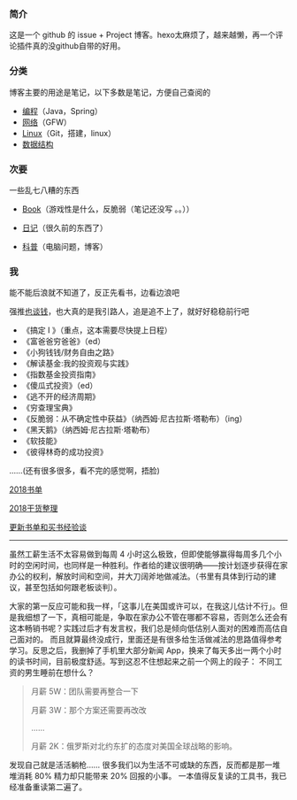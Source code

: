 ### 简介
这是一个 github 的 issue + Project 博客。hexo太麻烦了，越来越懒，再一个评论插件真的没github自带的好用。

### 分类
博客主要的用途是笔记，以下多数是笔记，方便自己查阅的
- [编程](https://github.com/Zakariyya/blog/projects/7)（Java，Spring）
- [网络](https://github.com/Zakariyya/blog/projects/5)（GFW）
- [Linux](https://github.com/Zakariyya/blog/projects/4)（Git，搭建，linux）
- [数据结构](https://github.com/Zakariyya/blog/projects/12)


### 次要
一些乱七八糟的东西
- [Book](https://github.com/Zakariyya/blog/projects/3)（游戏性是什么，反脆弱（笔记还没写 。。））

- [日记](https://github.com/Zakariyya/blog/projects/8)（很久前的东西了）
  
- [科普](https://github.com/Zakariyya/blog/projects/6)（电脑问题，博客）

### 我

能不能后浪就不知道了，反正先看书，边看边浪吧

强推[也谈钱](https://yetanmoney.com/)，也大真的是我引路人，追是追不上了，就好好稳稳前行吧

- 《搞定 I 》（重点，这本需要尽快提上日程）
- 《富爸爸穷爸爸》（ed）
- 《小狗钱钱/财务自由之路》
- 《解读基金:我的投资观与实践》
- 《指数基金投资指南》
- 《傻瓜式投资》（ed）
- 《逃不开的经济周期》
- 《穷查理宝典》
- 《反脆弱：从不确定性中获益》（纳西姆·尼古拉斯·塔勒布）（ing）
- 《黑天鹅》（纳西姆·尼古拉斯·塔勒布）
- 《软技能》
- 《彼得林奇的成功投资》

……(还有很多很多，看不完的感觉啊，捂脸)

[2018书单](https://yetanmoney.com/book-list-180718/)

[2018干货整理](https://yetanmoney.com/2018-summary/)

[更新书单和买书经验谈](https://yetanmoney.com/book-list-181007/)

***

虽然工薪生活不太容易做到每周 4 小时这么极致，但即使能够赢得每周多几个小时的空闲时间，也同样是一种胜利。作者给的建议很明确——按计划逐步获得在家办公的权利，解放时间和空间，并大刀阔斧地做减法。（书里有具体到行动的建议，甚至包括如何跟老板谈判）。

大家的第一反应可能和我一样，「这事儿在美国或许可以，在我这儿估计不行」。但是我细想了一下，真相可能是，争取在家办公不管在哪都不容易，否则怎么还会有这本畅销书呢？实践过后才有发言权，我们总是倾向低估别人面对的困难而高估自己面对的。
而且就算最终没成行，里面还是有很多给生活做减法的思路值得参考学习。反思之后，我删掉了手机里大部分新闻 App，换来了每天多出一两个小时的读书时间，目前极度舒适。写到这忍不住想起来之前一个网上的段子：
不同工资的男生睡前在想什么？

> 月薪 5W：团队需要再整合一下
>
> 月薪 3W：那个方案还需要再改改
>
> ……
>
> 月薪 2K：俄罗斯对北约东扩的态度对美国全球战略的影响。

发现自己就是活活躺枪…… 很多我们以为生活不可或缺的东西，反而都是那一堆堆消耗 80% 精力却只能带来 20% 回报的小事。
一本值得反复读的工具书，我已经准备重读第二遍了。
